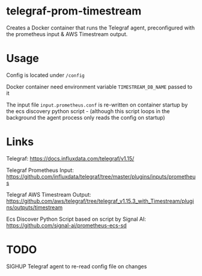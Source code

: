 # telegraf-prom-timestream

Creates a Docker container that runs the Telegraf agent, preconfigured with the prometheus input & AWS Timestream output.

# Usage

Config is located under `/config`

Docker container need environment variable `TIMESTREAM_DB_NAME` passed to it

The input file `input.prometheus.conf` is re-written on container startup by the ecs discovery python script - (although this script loops in the background the agent process only reads the config on startup)

# Links

Telegraf: https://docs.influxdata.com/telegraf/v1.15/

Telegraf Prometheus Input: https://github.com/influxdata/telegraf/tree/master/plugins/inputs/prometheus

Telegraf AWS Timestream Output: https://github.com/aws/telegraf/tree/telegraf_v1.15.3_with_Timestream/plugins/outputs/timestream

Ecs Discover Python Script based on script by Signal AI: https://github.com/signal-ai/prometheus-ecs-sd

# TODO

SIGHUP Telegraf agent to re-read config file on changes